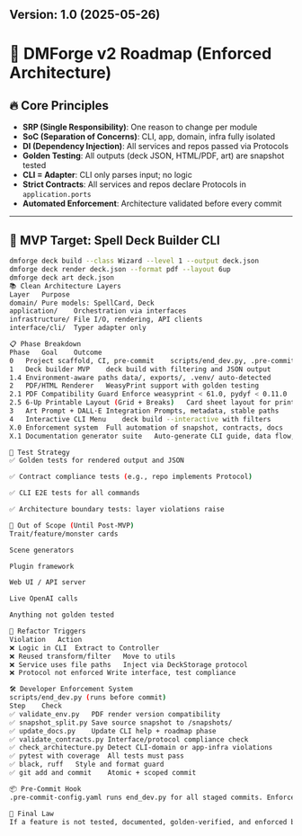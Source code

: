 ## Version: 1.0 (2025-05-26)

# 🧭 DMForge v2 Roadmap (Enforced Architecture)

## 🔥 Core Principles

- **SRP (Single Responsibility)**: One reason to change per module  
- **SoC (Separation of Concerns)**: CLI, app, domain, infra fully isolated  
- **DI (Dependency Injection)**: All services and repos passed via Protocols  
- **Golden Testing**: All outputs (deck JSON, HTML/PDF, art) are snapshot tested  
- **CLI = Adapter**: CLI only parses input; no logic  
- **Strict Contracts**: All services and repos declare Protocols in `application.ports`  
- **Automated Enforcement**: Architecture validated before every commit  

---

## 🎯 MVP Target: Spell Deck Builder CLI

```sh
dmforge deck build --class Wizard --level 1 --output deck.json
dmforge deck render deck.json --format pdf --layout 6up
dmforge deck art deck.json
📚 Clean Architecture Layers
Layer	Purpose
domain/	Pure models: SpellCard, Deck
application/	Orchestration via interfaces
infrastructure/	File I/O, rendering, API clients
interface/cli/	Typer adapter only

📋 Phase Breakdown
Phase	Goal	Outcome
0	Project scaffold, CI, pre-commit	scripts/end_dev.py, .pre-commit-config.yaml
1	Deck builder MVP	deck build with filtering and JSON output
1.4	Environment-aware paths	data/, exports/, .venv/ auto-detected
2	PDF/HTML Renderer	WeasyPrint support with golden testing
2.1	PDF Compatibility Guard	Enforce weasyprint < 61.0, pydyf < 0.11.0
2.5	6-Up Printable Layout (Grid + Breaks)	Card sheet layout for print
3	Art Prompt + DALL·E Integration	Prompts, metadata, stable paths
4	Interactive CLI Menu	deck build --interactive with filters
X.0	Enforcement system	Full automation of snapshot, contracts, docs
X.1	Documentation generator suite	Auto-generate CLI guide, data flow, troubleshooting

🧪 Test Strategy
✅ Golden tests for rendered output and JSON

✅ Contract compliance tests (e.g., repo implements Protocol)

✅ CLI E2E tests for all commands

✅ Architecture boundary tests: layer violations raise

🚫 Out of Scope (Until Post-MVP)
Trait/feature/monster cards

Scene generators

Plugin framework

Web UI / API server

Live OpenAI calls

Anything not golden tested

🧱 Refactor Triggers
Violation	Action
❌ Logic in CLI	Extract to Controller
❌ Reused transform/filter	Move to utils
❌ Service uses file paths	Inject via DeckStorage protocol
❌ Protocol not enforced	Write interface, test compliance

🛠️ Developer Enforcement System
scripts/end_dev.py (runs before commit)
Step	Check
✅ validate_env.py	PDF render version compatibility
✅ snapshot_split.py	Save source snapshot to /snapshots/
✅ update_docs.py	Update CLI help + roadmap phase
✅ validate_contracts.py	Interface/protocol compliance check
✅ check_architecture.py	Detect CLI-domain or app-infra violations
✅ pytest with coverage	All tests must pass
✅ black, ruff	Style and format guard
✅ git add and commit	Atomic + scoped commit

📦 Pre-Commit Hook
.pre-commit-config.yaml runs end_dev.py for all staged commits. Enforced locally and in CI.

🧠 Final Law
If a feature is not tested, documented, golden-verified, and enforced by commit hooks — it does not exist.